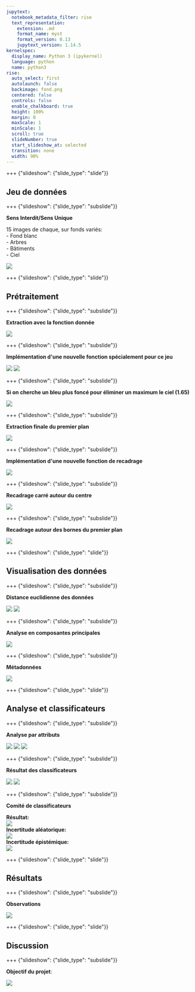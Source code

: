 ```yaml
---
jupytext:
  notebook_metadata_filter: rise
  text_representation:
    extension: .md
    format_name: myst
    format_version: 0.13
    jupytext_version: 1.14.5
kernelspec:
  display_name: Python 3 (ipykernel)
  language: python
  name: python3
rise:
  auto_select: first
  autolaunch: false
  backimage: fond.png
  centered: false
  controls: false
  enable_chalkboard: true
  height: 100%
  margin: 0
  maxScale: 1
  minScale: 1
  scroll: true
  slideNumber: true
  start_slideshow_at: selected
  transition: none
  width: 90%
---
```


+++ {"slideshow": {"slide_type": "slide"}}

## Jeu de données

+++ {"slideshow": {"slide_type": "subslide"}}

**Sens Interdit/Sens Unique**

15 images de chaque, sur fonds variés:                           
    - Fond blanc                   
    - Arbres                       
    - Bâtiments                   
    - Ciel                         

<img src=media/jeu_donnees.png>

+++ {"slideshow": {"slide_type": "slide"}}

## Prétraitement

+++ {"slideshow": {"slide_type": "subslide"}}

**Extraction avec la fonction donnée**

<img src=media/extraction1.png>

+++ {"slideshow": {"slide_type": "subslide"}}

**Implémentation d'une nouvelle fonction spécialement pour ce jeu**

<img src="media/extraction_avant.png">
<img src="media/bleu_fonce.png">

+++ {"slideshow": {"slide_type": "subslide"}}

**Si on cherche un bleu plus foncé pour éliminer un maximum le ciel (1.65)**

<img src="media/extraction2.png">

+++ {"slideshow": {"slide_type": "subslide"}}

**Extraction finale du premier plan**

<img src="media/extraction3.png">

+++ {"slideshow": {"slide_type": "subslide"}}

**Implémentation d'une nouvelle fonction de recadrage**

<img src="media/recadrage.png">

+++ {"slideshow": {"slide_type": "subslide"}}

**Recadrage carré autour du centre**

<img src="media/recadrage2.png">

+++ {"slideshow": {"slide_type": "subslide"}}

**Recadrage autour des bornes du premier plan**

<img src="media/recadrage3.png">

+++ {"slideshow": {"slide_type": "slide"}}

## Visualisation des données

+++ {"slideshow": {"slide_type": "subslide"}}

**Distance euclidienne des données**

<img src=media/visualisation.png>
<img src=media/dist_euclide.png>

+++ {"slideshow": {"slide_type": "subslide"}}

**Analyse en composantes principales**

<img src=media/attributs_PCA.png>

+++ {"slideshow": {"slide_type": "subslide"}}

**Métadonnées**

<img src=media/metadonnees.png>

+++ {"slideshow": {"slide_type": "slide"}}

## Analyse et classificateurs

+++ {"slideshow": {"slide_type": "subslide"}}

**Analyse par attributs**

<img src=media/matrice.png>
<img src=media/meilleurs.png>
<img src=media/analyse_attributs.png>

+++ {"slideshow": {"slide_type": "subslide"}}

**Résultat des classificateurs**

<img src=media/classificateurs.png>
<img src=media/apprentissage.png>

+++ {"slideshow": {"slide_type": "subslide"}}

**Comité de classificateurs**

__Résultat:__                                                                                                           
<img src=media/comite.png>                                                                                             
__Incertitude aléatorique:__                                                                                                  
<img src=media/aleatorique.png>                                                                                             
__Incertitude épistémique:__                                                                                               
<img src=media/epistemique.png>

+++ {"slideshow": {"slide_type": "slide"}}

## Résultats

+++ {"slideshow": {"slide_type": "subslide"}}

**Observations**

<img src=media/jeu_donnees.png>

+++ {"slideshow": {"slide_type": "slide"}}

## Discussion

+++ {"slideshow": {"slide_type": "subslide"}}

__Objectif du projet__:

<img src=media/panneaux.jpeg>
